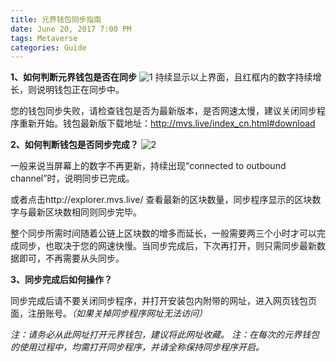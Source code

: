 ```yaml
---
title: 元界钱包同步指南
date: June 20, 2017 7:00 PM
tags: Metaverse
categories: Guide
---
```


**1、如何判断元界钱包是否在同步**
![1](http://bbs.viewfin.com/data/attachment/forum/201705/25/161839i8g0m0g2v2ee692j.png)
持续显示以上界面，且红框内的数字持续增长，则说明钱包正在同步中。

您的钱包同步失败，请检查钱包是否为最新版本，是否网速太慢，建议关闭同步程序重新开始。钱包最新版下载地址：http://mvs.live/index_cn.html#download

**2、如何判断钱包是否同步完成？**
![2](http://bbs.viewfin.com/data/attachment/forum/201705/25/144205izmaotb5gmmmolo5.png)

一般来说当屏幕上的数字不再更新，持续出现“connected  to  outbound channel”时，说明同步已完成。

或者点击http://explorer.mvs.live/ 查看最新的区块数量，同步程序显示的区块数字与最新区块数相同则同步完毕。

整个同步所需时间随着公链上区块数的增多而延长，一般需要两三个小时才可以完成同步，也取决于您的网速快慢。当同步完成后，下次再打开，则只需同步最新数据即可，不再需要从头同步。

**3、同步完成后如何操作？**

同步完成后请不要关闭同步程序，并打开安装包内附带的网址，进入网页钱包页面，注册账号。*（如果关掉同步程序网址无法访问）*

*注：请务必从此网址打开元界钱包，建议将此网址收藏。*
*注：在每次的元界钱包的使用过程中，均需打开同步程序，并请全称保持同步程序开启。*




